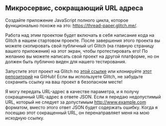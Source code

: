 ## Микросервис, сокращающий URL адреса

Создайте приложение JavaScript полного цикла, которое функционально похоже на это: https://thread-paper.glitch.me/.

Работа над этим проектом будет включать в себя написание кода на Glitch в нашем стартовом проекте. После завершения этого проекта вы можете скопировать свой публичный url Glitch (на главную страницу вашего приложения) на этот экран, чтобы протестировать его! По желанию вы можете написать свой проект на другой платформе, но он должен быть публично виден для нашего тестирования.

Запустите этот проект на Glitch по [этой ссылке](https://glitch.com/edit/#!/remix/clone-from-repo?REPO_URL=https://github.com/freeCodeCamp/boilerplate-project-urlshortener/) или клонируйте [этот репозиторий](https://github.com/freeCodeCamp/boilerplate-project-urlshortener/) на GitHub! Если вы используете Glitch, не забудьте сохранить ссылку на ваш проект в безопасном месте!

Я могу передать URL-адрес в качестве параметра, и я получу сокращенный URL-адрес в ответе JSON.
Если я передаю недопустимый URL, который не следует за допустимым http://www.example.com форматом,  вместо этого ответ JSON будет содержать ошибку.
Когда я посещаю этот сокращенный URL, он перенаправляет меня на мою исходную ссылку.